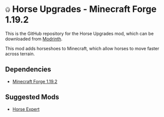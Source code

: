 # ![Image](./src/main/resources/iron_horseshoe.png) Horse Upgrades - Minecraft Forge 1.19.2

This is the GitHub repository for the Horse Upgrades mod, which can be downloaded from [Modrinth](https://modrinth.com/mod/horse-upgrades).

This mod adds horseshoes to Minecraft, which allow horses to move faster across terrain.

## Dependencies

- [Minecraft Forge 1.19.2 ](https://files.minecraftforge.net/net/minecraftforge/forge/index_1.19.2.html)

## Suggested Mods

- [Horse Expert](https://modrinth.com/mod/horse-expert)